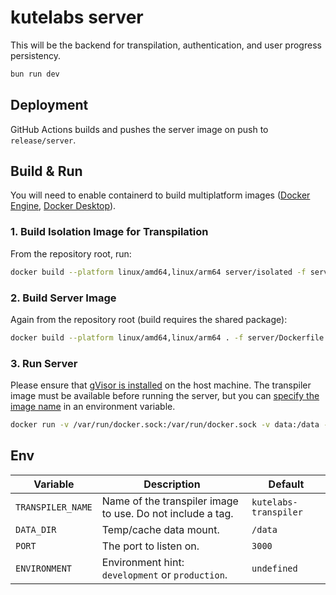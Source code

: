 # kutelabs server

This will be the backend for transpilation, authentication, and user progress persistency.

```sh
bun run dev
```

## Deployment

GitHub Actions builds and pushes the server image on push to `release/server`.

## Build & Run

You will need to enable containerd to build multiplatform images ([Docker Engine](https://docs.docker.com/engine/storage/containerd/), [Docker Desktop](https://docs.docker.com/desktop/containerd/)).

### 1. Build Isolation Image for Transpilation

From the repository root, run:

```sh
docker build --platform linux/amd64,linux/arm64 server/isolated -f server/isolated/transpiler.dockerfile -t kutelabs-transpiler
```

### 2. Build Server Image

Again from the repository root (build requires the shared package):

```sh
docker build --platform linux/amd64,linux/arm64 . -f server/Dockerfile -t kutelabs-server
```

### 3. Run Server

Please ensure that [gVisor is installed](https://gvisor.dev/docs/user_guide/install/) on the host machine.
The transpiler image must be available before running the server, but you can [specify the image name](#env) in an environment variable.

```sh
docker run -v /var/run/docker.sock:/var/run/docker.sock -v data:/data -e TRANSPILER_NAME=kutelabs-transpiler kutelabs-server:latest
```

## Env

| Variable          | Description                                                | Default               |
| ----------------- | ---------------------------------------------------------- | --------------------- |
| `TRANSPILER_NAME` | Name of the transpiler image to use. Do not include a tag. | `kutelabs-transpiler` |
| `DATA_DIR`        | Temp/cache data mount.                                     | `/data`               |
| `PORT`            | The port to listen on.                                     | `3000`                |
| `ENVIRONMENT`     | Environment hint: `development` or `production`.           | `undefined`           |
